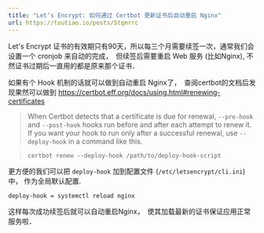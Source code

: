 ```yaml
---
title: "Let’s Encrypt: 如何通过 Certbot 更新证书后自动重启 Nginx"
url: https://toutiao.io/posts/5tqmrrc
---
```


Let's Encrypt 证书的有效期只有90天，所以每三个月需要续签一次，通常我们会设置一个 cronjob 来自动的完成，　但续签后需要重启 Web 服务 (比如Nginx), 不然证书过期后一直用的都是原来那个证书．

如果有个 Hook 机制的话就可以做到自动重启 Nginx了，　查阅certbot的文档后发现果然可以做到 https://certbot.eff.org/docs/using.html#renewing-certificates

> When Certbot detects that a certificate is due for renewal,  `--pre-hook` and `--post-hook` hooks run before and after each attempt to renew it. If you want your hook to run only after a successful renewal, use `--deploy-hook` in a command like this.

> ``certbot renew --deploy-hook /path/to/deploy-hook-script``

更方便的我们可以把 `deploy-hook` 加到配置文件 (`/etc/letsencrypt/cli.ini`) 中， 作为全局默认配置.

```
deploy-hook = systemctl reload nginx
```

这样每次成功续签后就可以自动重启Nginx，　使其加载最新的证书保证应用正常服务啦．